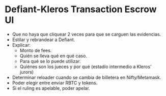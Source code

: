 # Defiant-Kleros Transaction Escrow UI

- Que no haya que cliquear 2 veces para que se carguen las evidencias.
- Estilar y rebrandear a Defiant.
- Explicar:
  - Monto de fees.
  - Quién se lleva qué en qué caso.
  - Para qué se lo puede utilizar.
  - Quiénes son los jueces y por qué (estadío intermedio a Kleros' jurors)
- Determinar reloader cuando se cambia de billetera en Nifty/Metamask.
- Poder elegir entre enviar RBTC y tokens.
- Si el ruling es apelable, poder apelar.
